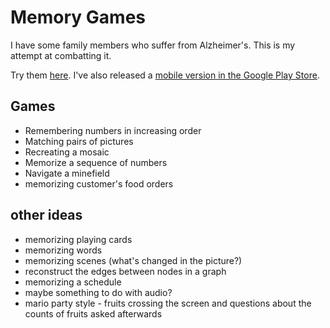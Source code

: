 # Memory Games

I have some family members who suffer from Alzheimer's. This is my attempt at combatting it.

Try them [here](https://wubaboo.github.io/memory-games).
I've also released a [mobile version in the Google Play Store](https://play.google.com/store/apps/details?id=com.wubaboo.memoryapp).

## Games

- Remembering numbers in increasing order
- Matching pairs of pictures
- Recreating a mosaic
- Memorize a sequence of numbers
- Navigate a minefield
- memorizing customer's food orders

## other ideas

- memorizing playing cards
- memorizing words
- memorizing scenes (what's changed in the picture?)
- reconstruct the edges between nodes in a graph
- memorizing a schedule
- maybe something to do with audio?
- mario party style - fruits crossing the screen and questions about the counts of fruits asked afterwards
